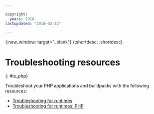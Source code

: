 ```yaml
---

copyright:
  years: 2018
lastupdated: "2018-02-22"

---
```


{:new_window: target="_blank"}
{:shortdesc: .shortdesc}

# Troubleshooting resources
{: #ts_php}

Troubleshoot your PHP applications and buildpacks with the following resources:

* [Troubleshooting for runtimes](docs/runtimes-common/ts_runtimes.html#runtimes)
* [Troubleshooting for runtimes: PHP](docs/runtimes-common/ts_runtimes.html#ts_php)
